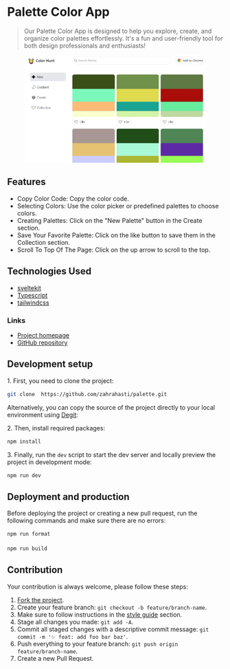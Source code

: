 
<h1> </h1>


<h1> Palette Color App</h1>

<blockquote>
   <p>
     Our Palette Color App is designed to help you explore, create, and organize color palettes effortlessly. It's a fun and user-friendly tool for both design professionals and enthusiasts!
   </p>
</blockquote>

<figure>
   <img src="https://github.com/zahrahasti/palette/blob/main/static/view-page.JPG" alt="Online Image Editor preview" />
</figure>
 
 <h2>Features</h2>
 <ul>
   <li>
      Copy Color Code: Copy the color code. 
   </li>
    <li>
     Selecting Colors: Use the color picker or predefined palettes to choose colors.
   </li>
    <li>
     Creating Palettes: Click on the "New Palette" button in the Create section.
   </li>
    <li>
     Save Your Favorite Palette: Click on the like button to save them in the Collection section.
   </li>
    <li>
     Scroll To Top Of The Page: Click on the up arrow to scroll to the top.
   </li>
 </ul>


 <h2>Technologies Used</h2>
 <ul>
  <li>
     <a href="https://kit.svelte.dev/">
       sveltekit
     </a>
   </li>
    <li>
     <a href="https://www.typescriptlang.org/">
       Typescript
     </a>
   </li>
   <li>
      <a href="https://tailwindcss.com/">
        tailwindcss 
      </a>
   </li>
 </ul>
  
<h3>Links</h3>
<ul>
   <li>
      <a href="https://color-palette-2013.netlify.app/">Project homepage</a>
   </li>
   <li>
      <a href="https://github.com/zahrahasti/palette">GitHub repository</a>
   </li>
</ul>

 




 
<h2>Development setup</h2>
<p>1. First, you need to clone the project:</p>

```sh
git clone  https://github.com/zahrahasti/palette.git
```

<p>
   Alternatively, you can copy the source of the project directly to your local environment using <a href="https://github.com/Rich-Harris/degit">Degit</a>:
</p>
 
<p>2. Then, install required packages:</p>

```sh
npm install
```

<p>3. Finally, run the <code>dev</code> script to start the dev server and locally preview the project in development mode:</p>

```sh
npm run dev
```

<h2>Deployment and production</h2>
<p>Before deploying the project or creating a new pull request, run the following commands and make sure there are no errors:</p>

```sh
npm run format

npm run build
 ```
 
 
<h2>Contribution</h2>
<p>Your contribution is always welcome, please follow these steps:</p>
<ol>
   <li>
      <a href="https://github.com/zahrahasti/palette/fork">Fork the project</a>.
   </li>
   <li>Create your feature branch: <code>git checkout -b feature/branch-name</code>.</li>
   <li>Make sure to follow instructions in the <a href="https://github.com/zahrahasti/palette#style-guide">style guide</a> section.</li>
   <li>Stage all changes you made: <code>git add -A</code>.</li>
   <li>Commit all staged changes with a descriptive commit message: <code>git commit -m '✨ feat: add foo bar baz'</code>.</li>
   <li>Push everything to your feature branch: <code>git push origin feature/branch-name</code>.</li>
   <li>Create a new Pull Request.</li>
</ol>